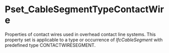 # Pset_CableSegmentTypeContactWire

Properties of contact wires used in overhead contact line systems. This property set is applicable to a type or occurrence of _IfcCableSegment_ with predefined type CONTACTWIRESEGMENT.
